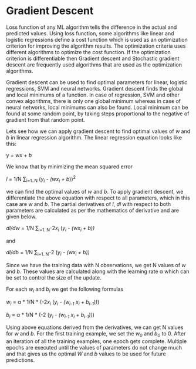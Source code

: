 # Gradient Descent

Loss function of any ML algorithm tells the difference in the actual and predicted values. Using loss function, some algorithms like linear and logistic regressions define a cost function which is used as an optimization criterion for improving the algorithm results. The optimization criteria uses different algorithms to optimize the cost function. If the optimization criterion is differentiable then Gradient descent and Stochastic gradient descent are frequently used algorithms that are used as the optimization algorithms.

Gradient descent can be used to find optimal parameters for linear, logistic regressions, SVM and neural networks. Gradient descent finds the global and local minimums of a function. In case of regression, SVM and other convex algorithms, there is only one global minimum whereas in case of neural networks, local minimums can also be found. Local minimum can be found at some random point, by taking steps proportional to the negative of gradient from that random point. 

Lets see how we can apply gradient descent to find optimal values of *w* and *b* in linear regression algorithm. The linear regression equation looks like this:

y = *wx* + *b*

We know that by minimizing the mean squared error

*l* = 1/N ∑<sub>i=1..N</sub> (*y<sub>i</sub>* - *(wx<sub>i</sub> + b*))<sup>2</sup>

we can find the optimal values of *w* and *b*. To apply gradient descent, we differentiate the above equation with respect to all parameters, which in this case are *w* and *b*. The partial derivatives of *l*, *dl* with respect to both parameters are calculated as per the mathematics of derivative and are given below.

*dl/dw* = 1/N ∑<sub>i=1..N</sub>-2*x<sub>i</sub>* (*y<sub>i</sub> - (wx<sub>i</sub> + b))*

and 

*dl/db* = 1/N ∑<sub>i=1..N</sub>-2 (*y<sub>i</sub> - (wx<sub>i</sub> + b))*

Since we have the training data with N observations, we get N values of *w* and *b*. These values are calculated along with the learning rate α which can be set to control the size of the update.

For each *w<sub>i</sub>* and *b<sub>i</sub>* we get the following formulas

*w<sub>i</sub>* = α *  1/N * (</sub>-2*x<sub>i</sub>* (*y<sub>i</sub> - (w<sub>i-1</sub> x<sub>i</sub> + b<sub>i-1</sub>))*)

*b<sub>i</sub>* = α * 1/N * (</sub>-2 (*y<sub>i</sub> - (w<sub>i-1</sub> x<sub>i</sub> + b<sub>i-1</sub>))*)

Using above equations derived from the derivatives, we can get N values for *w* and *b*. For the first training example, we set the *w<sub>0</sub>* and *b<sub>0</sub>* to 0. After an iteration of all the training examples, one epoch gets complete. Multiple epochs are executed until the values of parameters do not change much and that gives us the optimal *W* and *b* values to be used for future predictions.